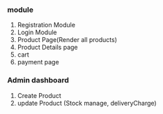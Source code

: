 ### module
1. Registration Module
2. Login Module
3. Product Page(Render all products)
4. Product Details page
5. cart
6. payment page

### Admin dashboard

1. Create Product
2. update Product
(Stock manage, deliveryCharge)